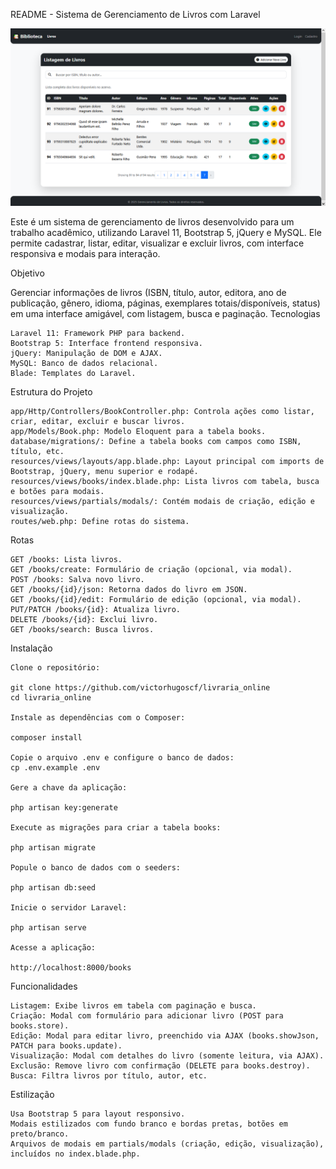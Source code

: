 README - Sistema de Gerenciamento de Livros com Laravel

![Foto demonstrativa do projeto](livraria.png)

Este é um sistema de gerenciamento de livros desenvolvido para um trabalho acadêmico, utilizando Laravel 11, Bootstrap 5, jQuery e MySQL. Ele permite cadastrar, listar, editar, visualizar e excluir livros, com interface responsiva e modais para interação.

Objetivo

Gerenciar informações de livros (ISBN, título, autor, editora, ano de publicação, gênero, idioma, páginas, exemplares totais/disponíveis, status) em uma interface amigável, com listagem, busca e paginação.
Tecnologias

    Laravel 11: Framework PHP para backend.
    Bootstrap 5: Interface frontend responsiva.
    jQuery: Manipulação de DOM e AJAX.
    MySQL: Banco de dados relacional.
    Blade: Templates do Laravel.

Estrutura do Projeto

    app/Http/Controllers/BookController.php: Controla ações como listar, criar, editar, excluir e buscar livros.
    app/Models/Book.php: Modelo Eloquent para a tabela books.
    database/migrations/: Define a tabela books com campos como ISBN, título, etc.
    resources/views/layouts/app.blade.php: Layout principal com imports de Bootstrap, jQuery, menu superior e rodapé.
    resources/views/books/index.blade.php: Lista livros com tabela, busca e botões para modais.
    resources/views/partials/modals/: Contém modais de criação, edição e visualização.
    routes/web.php: Define rotas do sistema.

Rotas

    GET /books: Lista livros.
    GET /books/create: Formulário de criação (opcional, via modal).
    POST /books: Salva novo livro.
    GET /books/{id}/json: Retorna dados do livro em JSON.
    GET /books/{id}/edit: Formulário de edição (opcional, via modal).
    PUT/PATCH /books/{id}: Atualiza livro.
    DELETE /books/{id}: Exclui livro.
    GET /books/search: Busca livros.

Instalação

    Clone o repositório:

    git clone https://github.com/victorhugoscf/livraria_online
    cd livraria_online

    Instale as dependências com o Composer:

    composer install

    Copie o arquivo .env e configure o banco de dados:
    cp .env.example .env

    Gere a chave da aplicação:

    php artisan key:generate

    Execute as migrações para criar a tabela books:

    php artisan migrate

    Popule o banco de dados com o seeders:

    php artisan db:seed

    Inicie o servidor Laravel:

    php artisan serve

    Acesse a aplicação:

    http://localhost:8000/books
    
Funcionalidades

    Listagem: Exibe livros em tabela com paginação e busca.
    Criação: Modal com formulário para adicionar livro (POST para books.store).
    Edição: Modal para editar livro, preenchido via AJAX (books.showJson, PATCH para books.update).
    Visualização: Modal com detalhes do livro (somente leitura, via AJAX).
    Exclusão: Remove livro com confirmação (DELETE para books.destroy).
    Busca: Filtra livros por título, autor, etc.

Estilização

    Usa Bootstrap 5 para layout responsivo.
    Modais estilizados com fundo branco e bordas pretas, botões em preto/branco.
    Arquivos de modais em partials/modals (criação, edição, visualização), incluídos no index.blade.php.


